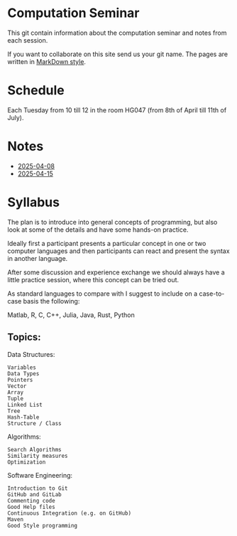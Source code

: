 # Computation Seminar

This git contain information about the computation seminar and notes from each session.

If you want to collaborate on this site send us your git name. The pages are written in [MarkDown style](https://google.github.io/styleguide/docguide/style.html).


# Schedule
Each Tuesday  from 10 till 12 in the room HG047 (from 8th of April till 11th of July). 

# Notes
- [2025-04-08](/doc/2025-04-08.md)
- [2025-04-15](/doc/2025-04-15.md)


# Syllabus

The plan is to introduce into general concepts of programming, but also look at some of the details and have some hands-on practice.

Ideally first a participant presents a particular concept in one or two computer languages and then participants can react and present the syntax in another language.

After some discussion and experience exchange we should always have a little practice session, where this concept can be tried out.

As standard languages to compare with I suggest to include on a case-to-case basis the following:

Matlab, R, C, C++, Julia, Java, Rust, Python

 
## Topics:

Data Structures:
```
Variables
Data Types
Pointers
Vector
Array
Tuple
Linked List
Tree
Hash-Table
Structure / Class
```
Algorithms:
```
Search Algorithms
Similarity measures
Optimization
```
 

Software Engineering:
```
Introduction to Git
GitHub and GitLab
Commenting code
Good Help files
Continuous Integration (e.g. on GitHub)
Maven
Good Style programming
```


    